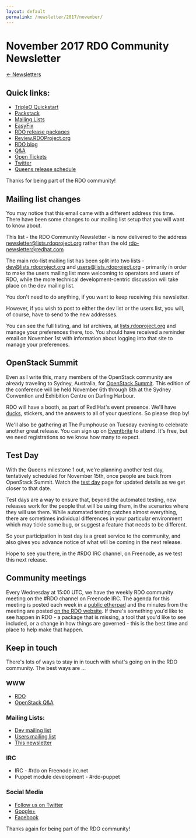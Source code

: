 ```yaml
---
layout: default
permalink: /newsletter/2017/november/
---
```

# November 2017 RDO Community Newsletter

[← Newsletters](/newsletter)
## Quick links:

* [TripleO Quickstart](http://rdoproject.org/tripleo)
* [Packstack](http://rdoproject.org/install/packstack/)
* [Mailing Lists](http://lists.rdoproject.org)
* [EasyFix](https://github.com/redhat-openstack/easyfix)
* [RDO release packages](https://trunk.rdoproject.org/)
* [Review.RDOProject.org](http://review.rdoproject.org/)
* [RDO blog](http://rdoproject.org/blog)
* [Q&A](http://ask.openstack.org/)
* [Open Tickets](http://tm3.org/rdobugs)
* [Twitter](http://twitter.com/rdocommunity)
* [Queens release schedule](http://releases.openstack.org/queens/schedule.html)

Thanks for being part of the RDO community!

## Mailing list changes

You may notice that this email came with a different address this time.
There have been some changes to our mailing list setup that you will
want to know about.

This list - the RDO Community Newsletter - is now delivered to the
address newsletter@lists.rdoproject.org rather than the old
rdo-newsletter@redhat.com

The main rdo-list mailing list has been split into two lists -
dev@lists.rdoproject.org and users@lists.rdoproject.org - primarily in
order to make the users mailing list more welcoming to operators and
users of RDO, while the more technical development-centric discussion
will take place on the dev mailing list.

You don't need to do anything, if you want to keep receiving this
newsletter.

However, if you wish to post to either the dev list or the users list,
you will, of course, have to send to the new addresses.

You can see the full listing, and list archives, at
[lists.rdoproject.org](http://lists.rdoproject.org) and manage your
preferences there, too. You should have received a reminder email on
November 1st with information about logging into that site to manage
your preferences.

## OpenStack Summit

Even as I write this, many members of the OpenStack community are
already traveling to Sydney, Australia, for [OpenStack
Summit](http://openstack.org/summit). This edition of the conference
will be held November 6th through 8th at the Sydney Convention and
Exhibition Centre on Darling Harbour.

RDO will have a booth, as part of Red Hat's event presence. We'll have
[ducks](https://www.rdoproject.org/blog/2015/10/ducks/), stickers, and the answers to all of your questions.
So please drop by!

We'll also be gathering at The Pumphouse on Tuesday evening to
celebrate another great release. You can sign up on
[Eventbrite](https://www.eventbrite.com/e/rdo-social-at-the-pumphouse-tickets-38766394329)
to attend. It's free, but we need registrations so we know how many to
expect.

## Test Day

With the Queens milestone 1 out, we're planning another test day,
tentatively scheduled for November 15th, once people are back from
OpenStack Summit. Watch the [test
day](http://rdoproject.org/testday/queens/milestone1/) page for updated
details as we get closer to that date.

Test days are a way to ensure that, beyond the automated testing, new
releases work for the people that will be using them, in the scenarios
where they will use them. While automated testing catches almost
everything, there are sometimes individual differences in your
particular environment which may tickle some bug, or suggest a feature
that needs to be different.

So your participation in test day is a great service to the community,
and also gives you advance notice of what will be coming in the next
release.

Hope to see you there, in the #RDO IRC channel, on Freenode, as we test
this next release.

## Community meetings

Every Wednesday at 15:00 UTC, we have the weekly RDO community meeting
on the #RDO channel on Freenode IRC. The agenda for this meeting is
posted each week in a [public
etherpad](https://etherpad.openstack.org/p/RDO-Meeting) and the minutes
from the meeting are posted [on the RDO
website](https://www.rdoproject.org/community/community-meeting/). If
there's something you'd like to see happen in RDO - a package that is
missing, a tool that you'd like to see included, or a change in how
things are governed - this is the best time and place to help make that
happen.

## Keep in touch

There's lots of ways to stay in in touch with what's going on in the
RDO community. The best ways are ...

### WWW
* [RDO](http://rdoproject.org/)
* [OpenStack Q&A](http://ask.openstack.org/ )

### Mailing Lists:
* [Dev mailing list](https://lists.rdoproject.org/mailman/listinfo/dev)
* [Users mailing list](https://lists.rdoproject.org/mailman/listinfo/users)
* [This newsletter](https://lists.rdoproject.org/mailman/listinfo/newsletter)

### IRC
* IRC - #rdo on Freenode.irc.net
* Puppet module development - #rdo-puppet

### Social Media
* [Follow us on Twitter](http://twitter.com/rdocommunity )
* [Google+](http://tm3.org/rdogplus )
* [Facebook](http://facebook.com/rdocommunity)

Thanks again for being part of the RDO community!
